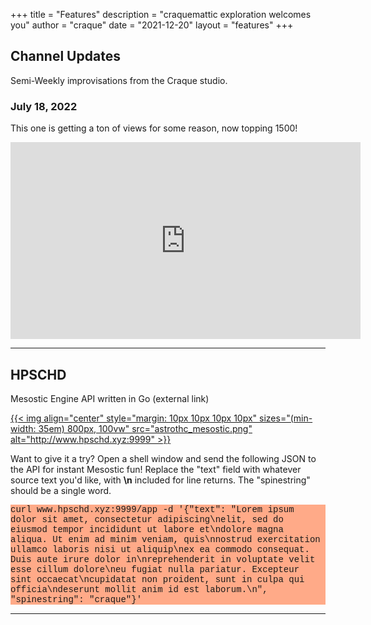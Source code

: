 +++
title = "Features"
description = "craquemattic exploration welcomes you"
author = "craque"
date = "2021-12-20"
layout = "features"
+++

## Channel Updates

Semi-Weekly improvisations from the Craque studio.

### July 18, 2022

This one is getting a ton of views for some reason, now topping 1500!

<iframe width="560" height="315" src="https://www.youtube.com/embed/U19kPxvjkE0" title="YouTube video player" frameborder="0" allow="accelerometer; autoplay; clipboard-write; encrypted-media; gyroscope; picture-in-picture" allowfullscreen></iframe>

<hr>

## HPSCHD

Mesostic Engine API written in Go (external link)

<a href="http://www.hpschd.xyz:9999">
{{< img align="center" style="margin: 10px 10px 10px 10px" sizes="(min-width: 35em) 800px, 100vw" src="astrothc_mesostic.png" alt="http://www.hpschd.xyz:9999" >}}
</a>

<p>

Want to give it a try? Open a shell window and send the following JSON to the API for instant Mesostic fun! Replace the "text" field with whatever source text you'd like, with <b>\n</b> included for line returns. The "spinestring" should be a single word.

<p>

<style>
pre {
  font-family: Courier;
  background-color:#FFAA88;
  overflow-x: auto;
  white-space: pre-wrap;
  white-space: -moz-pre-wrap;
  white-space: -pre-wrap;
  white-space: -o-pre-wrap;
  word-wrap: break-word;
}
</style>

<pre>curl www.hpschd.xyz:9999/app -d '{"text": "Lorem ipsum dolor sit amet, consectetur adipiscing\nelit, sed do eiusmod tempor incididunt ut labore et\ndolore magna aliqua. Ut enim ad minim veniam, quis\nnostrud exercitation ullamco laboris nisi ut aliquip\nex ea commodo consequat. Duis aute irure dolor in\nreprehenderit in voluptate velit esse cillum dolore\neu fugiat nulla pariatur. Excepteur sint occaecat\ncupidatat non proident, sunt in culpa qui officia\ndeserunt mollit anim id est laborum.\n", "spinestring": "craque"}'</pre>

<hr>
